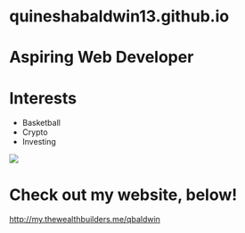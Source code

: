 # quineshabaldwin13.github.io

# Aspiring Web Developer

# Interests

- Basketball
- Crypto
- Investing

<img src="Us.JPG"/>

# Check out my website, below!

http://my.thewealthbuilders.me/qbaldwin
